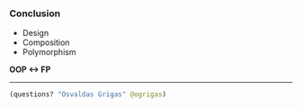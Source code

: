 ### Conclusion

- Design
- Composition
- Polymorphism

**OOP &lt;-&gt; FP**

---

```clojure
(questions? "Osvaldas Grigas" @ogrigas)
```
